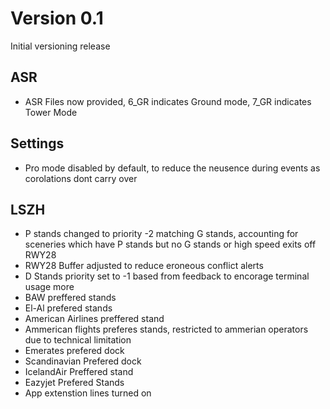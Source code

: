 # Version 0.1
Initial versioning release
## ASR
* ASR Files now provided, 6_GR indicates Ground mode, 7_GR indicates Tower Mode
## Settings
* Pro mode disabled by default, to reduce the neusence during events as corolations dont carry over
## LSZH
* P stands changed to priority -2 matching G stands, accounting for sceneries which have P stands but no G stands or high speed exits off RWY28
* RWY28 Buffer adjusted to reduce eroneous conflict alerts
* D Stands priority set to -1 based from feedback to encorage terminal usage more
* BAW preffered stands
* El-Al prefered stands
* American Airlines preffered stand
* Ammerican flights preferes stands, restricted to ammerian operators due to technical limitation
* Emerates prefered dock
* Scandinavian Prefered dock
* IcelandAir Preffered stand
* Eazyjet Prefered Stands
* App extenstion lines turned on